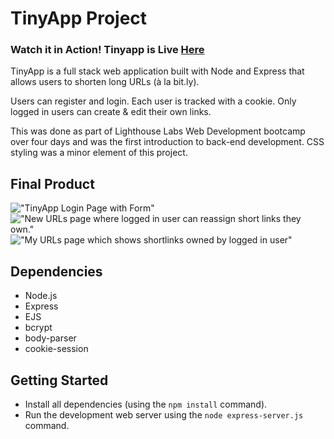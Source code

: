 # TinyApp Project

### Watch it in Action! Tinyapp is Live [Here](https://tinyapp-laurtann.herokuapp.com/urls)

TinyApp is a full stack web application built with Node and Express that allows users to shorten long URLs (à la bit.ly).

Users can register and login. Each user is tracked with a cookie. Only logged in users can create & edit their own links.

This was done as part of Lighthouse Labs Web Development bootcamp over four days and was the first introduction to back-end development. CSS styling was a minor element of this project. 

## Final Product



!["TinyApp Login Page with Form"](https://github.com/laurtann/tinyapp/blob/feature/user-registration/docs/login-page.png?raw=true)
!["New URLs page where logged in user can reassign short links they own."](https://github.com/laurtann/tinyapp/blob/feature/user-registration/docs/reassign-short-url.png?raw=true)
!["My URLs page which shows shortlinks owned by logged in user"](https://github.com/laurtann/tinyapp/blob/feature/user-registration/docs/urls-page.png?raw=true)

## Dependencies

- Node.js
- Express
- EJS
- bcrypt
- body-parser
- cookie-session

## Getting Started

- Install all dependencies (using the `npm install` command).
- Run the development web server using the `node express-server.js` command.
